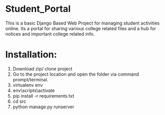# Student_Portal
This is a basic Django Based Web Project for managing student activities online. Its a portal for sharing various college related files and a hub for notices and important college related info. 

# Installation:
1. Download zip/ clone project
2. Go to the project location and open the folder via command prompt/terminal.
3. virtualenv env
4. env\scripts\activate
5. pip install -r requirements.txt
6. cd src
7. python manage.py runserver


